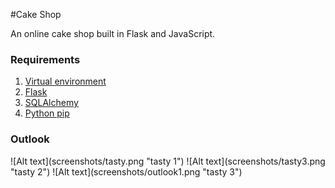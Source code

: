 #Cake Shop
<p>An online cake shop built in Flask and JavaScript.</p>
<h3>Requirements</h3>
<ol>
    <li><a href="http://flask.pocoo.org/docs/0.11/installation/"/>Virtual environment</a></li>
    <li><a href="http://flask.pocoo.org/"/>Flask</a></li>
    <li><a href="http://flask-sqlalchemy.pocoo.org/2.1/"/>SQLAlchemy</a></li>
    <li><a href="https://packaging.python.org/installing/"/>Python pip</a></li>
</ol>

<h3>Outlook</h3>
![Alt text](screenshots/tasty.png "tasty 1")
![Alt text](screenshots/tasty3.png  "tasty 2")
![Alt text](screenshots/outlook1.png  "tasty 3")


